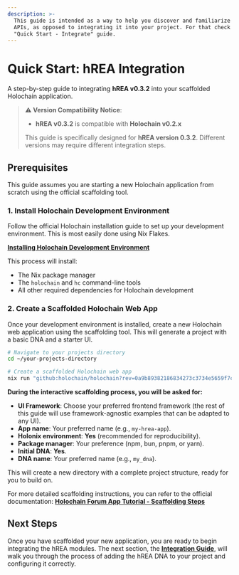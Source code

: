 ```yaml
---
description: >-
  This guide is intended as a way to help you discover and familiarize with the
  APIs, as opposed to integrating it into your project. For that check out the
  "Quick Start - Integrate" guide.
---
```


# Quick Start: hREA Integration

A step-by-step guide to integrating **hREA v0.3.2** into your scaffolded Holochain application.

> **⚠️ Version Compatibility Notice**:
> - **hREA v0.3.2** is compatible with **Holochain v0.2.x**
>
> This guide is specifically designed for **hREA version 0.3.2**. Different versions may require different integration steps.


## Prerequisites

This guide assumes you are starting a new Holochain application from scratch using the official scaffolding tool.

### 1. Install Holochain Development Environment

Follow the official Holochain installation guide to set up your development environment. This is most easily done using Nix Flakes.

**[Installing Holochain Development Environment](https://developer.holochain.org/get-started/#2-installing-holochain-development-environment)**

This process will install:
- The Nix package manager
- The `holochain` and `hc` command-line tools
- All other required dependencies for Holochain development

### 2. Create a Scaffolded Holochain Web App

Once your development environment is installed, create a new Holochain web application using the scaffolding tool. This will generate a project with a basic DNA and a starter UI.

```bash
# Navigate to your projects directory
cd ~/your-projects-directory

# Create a scaffolded Holochain web app
nix run "github:holochain/holochain?rev=0a9b89382186834273c3734e5659f7c009139265#hc-scaffold" web-app
```

**During the interactive scaffolding process, you will be asked for:**
- **UI Framework**: Choose your preferred frontend framework (the rest of this guide will use framework-agnostic examples that can be adapted to any UI).
- **App name**: Your preferred name (e.g., `my-hrea-app`).
- **Holonix environment**: **Yes** (recommended for reproducibility).
- **Package manager**: Your preference (npm, bun, pnpm, or yarn).
- **Initial DNA**: **Yes**.
- **DNA name**: Your preferred name (e.g., `my_dna`).

This will create a new directory with a complete project structure, ready for you to build on.

For more detailed scaffolding instructions, you can refer to the official documentation:
**[Holochain Forum App Tutorial - Scaffolding Steps](https://developer.holochain.org/get-started/3-forum-app-tutorial/)**

## Next Steps

Once you have scaffolded your new application, you are ready to begin integrating the hREA modules. The next section, the **[Integration Guide](integration-guide.md)**, will walk you through the process of adding the hREA DNA to your project and configuring it correctly.

